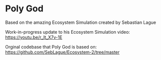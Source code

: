 # Poly God

Based on the amazing Ecosystem Simulation created by Sebastian Lague

Work-in-progress update to his Ecosystem Simulation video: https://youtu.be/r_It_X7v-1E

Orginal codebase that Poly God is based on: https://github.com/SebLague/Ecosystem-2/tree/master